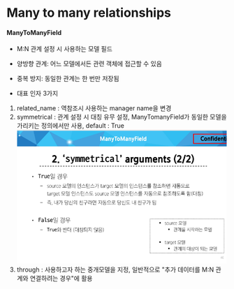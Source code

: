 # Many to many relationships

#### ManyToManyField 
- M:N 관계 설정 시 사용하는 모델 필드
- 양방향 관계: 어느 모델에서든 관련 객체에 접근할 수 있음
- 중복 방지: 동일한 관계는 한 번만 저장됨

- 대표 인자 3가지
1. related_name 
: 역참조시 사용하는 manager name을 변경
2. symmetrical 
: 관계 설정 시 대칭 유무 설정, ManyTomanyField가 동일한 모델을 가리키는 정의에서만 사용, default : True
![alt text](image-7.png)
3. through
: 사용하고자 하는 중개모델을 지정, 일반적으로 "추가 데이터를 M:N 관계와 연결하려는 경우"에 활용

